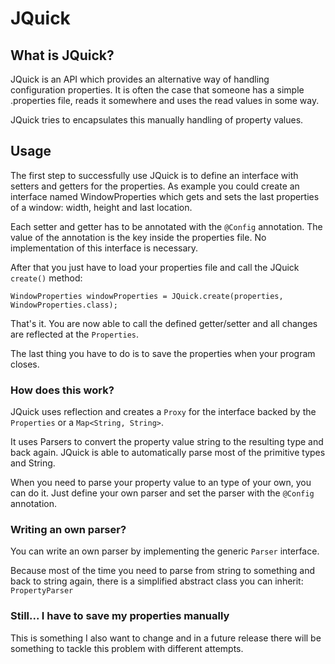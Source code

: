 JQuick
======

What is JQuick?
---------------
JQuick is an API which provides an alternative way of handling configuration properties.
It is often the case that someone has a simple .properties file, reads it somewhere and uses the read values in some way.

JQuick tries to encapsulates this manually handling of property values.

Usage
-----
The first step to successfully use JQuick is to define an interface with setters and getters for the properties.
As example you could create an interface named WindowProperties which gets and sets the last properties of a window:
width, height and last location.

Each setter and getter has to be annotated with the `@Config` annotation. The value of the annotation is the key inside
the properties file. No implementation of this interface is necessary.

After that you just have to load your properties file and call the JQuick `create()` method:

    WindowProperties windowProperties = JQuick.create(properties, WindowProperties.class);

That's it. You are now able to call the defined getter/setter and all changes are reflected at the `Properties`.

The last thing you have to do is to save the properties when your program closes.

### How does this work?
JQuick uses reflection and creates a `Proxy` for the interface backed by the `Properties` or a `Map<String, String>`.

It uses Parsers to convert the property value string to the resulting type and back again.
JQuick is able to automatically parse most of the primitive types and String.

When you need to parse your property value to an type of your own, you can do it. Just define your own parser and set
the parser with the `@Config` annotation.

### Writing an own parser?
You can write an own parser by implementing the generic `Parser` interface.

Because most of the time you need to parse from string to something and back to string again, there is a simplified abstract
class you can inherit: `PropertyParser`

### Still... I have to save my properties manually
This is something I also want to change and in a future release there will be something to tackle this problem
with different attempts.